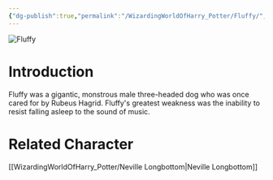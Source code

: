 ```yaml
---
{"dg-publish":true,"permalink":"/WizardingWorldOfHarry_Potter/Fluffy/","dgPassFrontmatter":true,"created":"","updated":""}
---
```


![Fluffy](http://rxbg5ysja.bkt.gdipper.com/Fluffy.png)
# Introduction
Fluffy was a gigantic, monstrous male three-headed dog who was once cared for by Rubeus Hagrid. Fluffy's greatest weakness was the inability to resist falling asleep to the sound of music.

# Related Character
[[WizardingWorldOfHarry_Potter/Neville Longbottom\|Neville Longbottom]]

